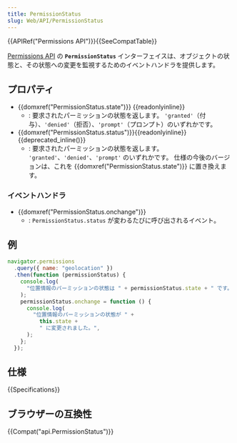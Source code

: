 ```yaml
---
title: PermissionStatus
slug: Web/API/PermissionStatus
---
```


{{APIRef("Permissions API")}}{{SeeCompatTable}}

[Permissions API](/ja/docs/Web/API/Permissions_API) の **`PermissionStatus`** インターフェイスは、オブジェクトの状態と、その状態への変更を監視するためのイベントハンドラを提供します。

## プロパティ

- {{domxref("PermissionStatus.state")}} {{readonlyinline}}
  - : 要求されたパーミッションの状態を返します。 `'granted'`（付与）、`'denied'`（拒否）、`'prompt'`（プロンプト）のいずれかです。
- {{domxref("PermissionStatus.status")}}{{readonlyinline}} {{deprecated_inline()}}
  - : 要求されたパーミッションの状態を返します。 `'granted'`、`'denied'`、`'prompt'` のいずれかです。 仕様の今後のバージョンは、これを {{domxref("PermissionStatus.state")}} に置き換えます。

### イベントハンドラ

- {{domxref("PermissionStatus.onchange")}}
  - : `PermissionStatus.status` が変わるたびに呼び出されるイベント。

## 例

```js
navigator.permissions
  .query({ name: "geolocation" })
  .then(function (permissionStatus) {
    console.log(
      "位置情報のパーミッションの状態は " + permissionStatus.state + " です。",
    );
    permissionStatus.onchange = function () {
      console.log(
        "位置情報のパーミッションの状態が " +
          this.state +
          " に変更されました。",
      );
    };
  });
```

## 仕様

{{Specifications}}

## ブラウザーの互換性

{{Compat("api.PermissionStatus")}}
